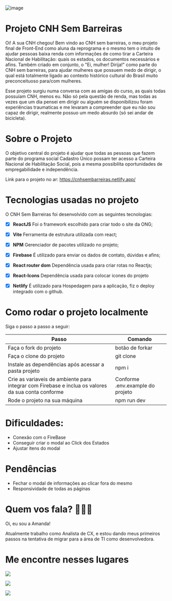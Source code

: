 ![image](https://github.com/amanddmouraz/projeto-repro-final/assets/96799992/fa7b8f2c-a016-4777-9aff-1664e90c6e8c)

# Projeto CNH Sem Barreiras

Oi! A sua CNH chegou!
Bem vindo ao CNH sem barreiras, o meu projeto final de Front-End como aluna da reprograma e o mesmo tem o intuito de ajudar pessoas baixa renda com informações de como tirar a  Carteira Nacional de Habilitação: quais os estados, os documentos necessários e afins. Também criado em conjunto, o "Ei, mulher! Dirija!" como parte do CNH sem barreiras, para ajudar mulheres que possuem medo de dirigir, o qual está totalmente ligado ao contexto histórico cultural do Brasil muito preconceituoso para/com mulheres.

Esse projeto surgiu numa conversa com as amigas do curso, as quais todas possuíam CNH, menos eu. Não só pela questão de renda, mas todas as vezes que um dia pensei em dirigir ou alguém se disponibilizou foram experiências traumaticas e me levaram a compreender que eu não sou capaz de dirigir, realmente possuo um medo absurdo (só sei andar de bicicleta).


# Sobre o Projeto

O objetivo central do projeto é ajudar que todas as pessoas que fazem parte do programa social Cadastro Único possam ter acesso a  Carteira Nacional de Habilitação Social, pois a mesma possibilita oportunidades de empregabilidade e independência.

Link para o projeto no ar: https://cnhsembarreiras.netlify.app/

# Tecnologias usadas no projeto

O CNH Sem Barreiras foi desenvolvido com as seguintes tecnologias:

- [x] **ReactJS** Foi o framework escolhido para criar todo o site da ONG;
- [x] **Vite** Ferramenta de estrutura utilizada com react;
- [x] **NPM** Gerenciador de pacotes utilizado no projeto;
- [x] **Firebase** É utilizado para enviar os dados de contato, dúvidas e afins;
- [x] **React router dom** Dependência usada para criar rotas no Reactjs;
- [x] **React-Icons** Dependência usada para colocar icones do projeto
- [x] **Netlify**  É utilizado para Hospedagem para a aplicação, fiz o deploy integrado com o github.

 
# Como rodar o projeto localmente
Siga o passo a passo a seguir:
<table>
  <thead>
<th>Passo	</th>
<th>Comando</th>
  </thead>
    <tbody>
    <tr>
      <td>Faça o fork do projeto</td>
	    <td>botão de forkar</td>
    </tr>
      <tr>
      <td>Faça o clone do projeto</td>
	    <td>git clone</td>
    </tr>
	 <tr>
      <td>Instale as dependências após acessar a pasta projeto</td>
	    <td>npm i</td>
    </tr>
    <tr>
      <td>Crie as variaveis de ambiente para integrar com Firebase e inclua os valores da sua conta	conforme</td>
	    <td> Conforme .env.example do projeto</td>
    </tr>
   <tr>
      <td>Rode o projeto na sua máquina</td>
	    <td> npm run dev</td>
    </tr>	
    </table>


# Dificuldades:

- Conexão com o FireBase
- Conseguir criar o modal ao Click dos Estados
- Ajustar itens do modal

# Pendências
- Fechar o modal de informações ao clicar fora do mesmo
- Responsividade de todas as páginas



  
# Quem vos fala? 🙋🏿‍♀️

Oi, eu sou a Amanda!

Atualmente trabalho como Analista de CX, e estou dando meus primeiros passos na tentativa de migrar para a área de TI como desenvolvedora. 

# Me encontre nesses lugares
<div> 
  <a href="https://www.instagram.com/falidaelinda/" target="_blank">
  <img src="https://img.shields.io/badge/-Instagram-%23E4405F?style=for-the-badge&logo=instagram&logoColor=white" target="_blank">
  </a>

  <a href = "mailto:amanlsmoura@gmail.com"><img src="https://img.shields.io/badge/-Gmail-%23333?style=for-the-badge&logo=gmail&logoColor=white" target="_blank">
  </a>

  <a href="https://www.linkedin.com/in/amanda-moura-dev/" target="_blank"><img src="https://img.shields.io/badge/-LinkedIn-%230077B5?style=for-the-badge&logo=linkedin&logoColor=white" target="_blank">
  </a> 
